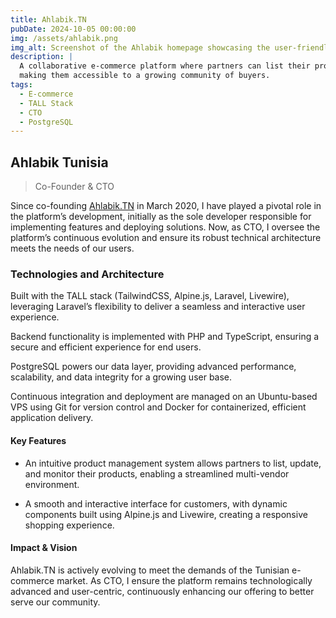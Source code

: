 ```yaml
---
title: Ahlabik.TN
pubDate: 2024-10-05 00:00:00
img: /assets/ahlabik.png
img_alt: Screenshot of the Ahlabik homepage showcasing the user-friendly interface and product listings.
description: |
  A collaborative e-commerce platform where partners can list their products,
  making them accessible to a growing community of buyers.
tags:
  - E-commerce
  - TALL Stack
  - CTO
  - PostgreSQL
---
```


## Ahlabik Tunisia

> Co-Founder & CTO

Since co-founding [Ahlabik.TN](https://ahlabik.tn/) in March 2020,
I have played a pivotal role in the platform’s development,
initially as the sole developer responsible
for implementing features and deploying solutions.
Now, as CTO, I oversee the platform’s continuous evolution and ensure
its robust technical architecture meets the needs of our users.

### Technologies and Architecture

Built with the TALL stack (TailwindCSS, Alpine.js, Laravel, Livewire),
leveraging Laravel’s flexibility to deliver a seamless and interactive user experience.

Backend functionality is implemented with PHP and TypeScript,
ensuring a secure and efficient experience for end users.

PostgreSQL powers our data layer, providing advanced performance, scalability,
and data integrity for a growing user base.

Continuous integration and deployment are managed on an Ubuntu-based VPS using Git
for version control and Docker for containerized, efficient application delivery.

#### Key Features

- An intuitive product management system allows partners
to list, update, and monitor their products,
enabling a streamlined multi-vendor environment.

- A smooth and interactive interface for customers,
with dynamic components built using Alpine.js and Livewire,
creating a responsive shopping experience.

#### Impact & Vision

Ahlabik.TN is actively evolving to meet the demands of the Tunisian e-commerce market.
As CTO, I ensure the platform remains technologically advanced and user-centric,
continuously enhancing our offering to better serve our community.

